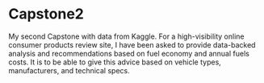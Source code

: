 # Capstone2
My second Capstone with data from Kaggle. 
For a high-visibility online consumer products review site, I have been asked to provide data-backed analysis and recommendations based on fuel economy and annual fuels costs. 
It is to be able to give this advice based on vehicle types, manufacturers, and technical specs. 
